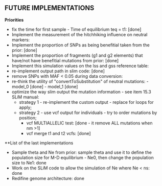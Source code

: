 ## **FUTURE IMPLEMENTATIONS**

**Priorities**
- fix the time for first sample - Time of equilibrium teq = t1: [done]
- Implement the measurement of the hitchhiking influence on neutral markers:
- Implement the proportion of SNPs as being benefitial taken from the prior: [done]
- Implement the proportion of fragments (g1 and g2 elements) that have/not have benefitial mutations from prior: [done]
- Implement this simulation values on the lss and gss reference table:
- re-implement output path in slim code: [done]
- remove SNPs with MAF < 0.05 during data conversion:
- re-think the utility of "convertToSubstitution" of neutral mutations: - model_0 [done]
																	    - model_1 [done]
- optimize the way slim output the mutation information - see item 15.3 SLiM manual:
	- strategy 1 - re-implement the custom output - replace for loops for apply;
	- strategy 2 - use vcf output for individuals - try to order mutations by position;
		- vcf MULTIALLELIC test: [done - it remove ALL mutations when nm >1]
		- vcf merge t1 and t2 vcfs: [done]

**List of the last implementations
- Sample theta and Ne from prior: sample theta and use it to define the population size for M-D equilibrium - Ne0, then change the population size to Ne1: done
- Work on the SLiM code to allow the simulation of Ne where Ne < ns: done
- Redifine genome architecture: done
